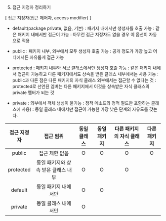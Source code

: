 5. 접근 지정자 정리하기

[ 접근 지정자(접근 제어자, access modifier) ]
- default(package private, 없음, 기본) 
: 패키지 내에서만 생성자를 호출 가능
: 같은 패키지 내에서만 접근이 가능
: 아무런 접근 지정자도 없을 경우 이 옵션이 자동으로 적용

- public
: 패키지 내부, 외부에서 모두 생성자 호출 가능
: 공개 정도가 가장 높고 어디에서든 자유롭게 접근 가능

- protected 
: 패키지 내부와 서브 클래스에서만 생성자 호출 가능
: 같은 패키지 내에서 접근이 가능하고 다른 패키지에서도 상속을 받은 클래스 내부에서는 사용 가능
: public과 다른 점은 다른 패키지의 자식 클래스 외부에서는 접근할 수 없다는 것
: protected로 선언된 멤버는 다른 패키지에서 이것을 상속받은 자식 클래스의 private 멤버가 되는 것

- private 
: 외부에서 객체 생성이 불가능
: 정적 메소드와 정적 필드만 포함하는 클래스에 사용)
: 동일 클래스 내에서만 접근이 가능한 가장 낮은 단계의 자유도를 갖는다.

| 접근 지정자 | 접근 범위 | 동일 클래스 | 동일 패키지 | 다른 패키지의 자식 클래스 | 다른 패키지 |
| :---: | :---: | :---: | :---: | :---: | :---: |
| public | 접근 제한 없음 | O | O | O | O |
| protected | 동일 패키지와 상속 받은 클래스 내부 | O | O | O |   |
| default | 동일 패키지 내에서만 | O | O |    |   |
| private | 동일 클래스 내에서만 | O |   |    |    |




